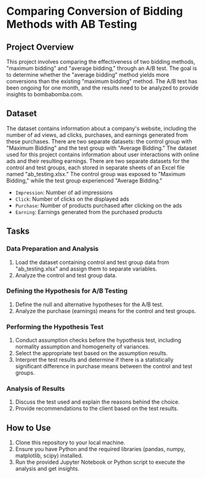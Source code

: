 # Comparing Conversion of Bidding Methods with AB Testing

## Project Overview
This project involves comparing the effectiveness of two bidding methods, "maximum bidding" and "average bidding," through an A/B test. The goal is to determine whether the "average bidding" method yields more conversions than the existing "maximum bidding" method. The A/B test has been ongoing for one month, and the results need to be analyzed to provide insights to bombabomba.com.

## Dataset
The dataset contains information about a company's website, including the number of ad views, ad clicks, purchases, and earnings generated from these purchases. There are two separate datasets: the control group with "Maximum Bidding" and the test group with "Average Bidding."
The dataset used for this project contains information about user interactions with online ads and their resulting earnings. There are two separate datasets for the control and test groups, each stored in separate sheets of an Excel file named "ab_testing.xlsx." The control group was exposed to "Maximum Bidding," while the test group experienced "Average Bidding."

- `Impression`: Number of ad impressions
- `Click`: Number of clicks on the displayed ads
- `Purchase`: Number of products purchased after clicking on the ads
- `Earning`: Earnings generated from the purchased products

## Tasks

### Data Preparation and Analysis
1. Load the dataset containing control and test group data from "ab_testing.xlsx" and assign them to separate variables.
2. Analyze the control and test group data.

### Defining the Hypothesis for A/B Testing
1. Define the null and alternative hypotheses for the A/B test.
2. Analyze the purchase (earnings) means for the control and test groups.

### Performing the Hypothesis Test
1. Conduct assumption checks before the hypothesis test, including normality assumption and homogeneity of variances.
2. Select the appropriate test based on the assumption results.
3. Interpret the test results and determine if there is a statistically significant difference in purchase means between the control and test groups.

### Analysis of Results
1. Discuss the test used and explain the reasons behind the choice.
2. Provide recommendations to the client based on the test results.

## How to Use
1. Clone this repository to your local machine.
2. Ensure you have Python and the required libraries (pandas, numpy, matplotlib, scipy) installed.
3. Run the provided Jupyter Notebook or Python script to execute the analysis and get insights.
